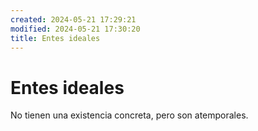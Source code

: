 ```yaml
---
created: 2024-05-21 17:29:21
modified: 2024-05-21 17:30:20
title: Entes ideales
---
```


# Entes ideales

No tienen una existencia concreta, pero son atemporales.
